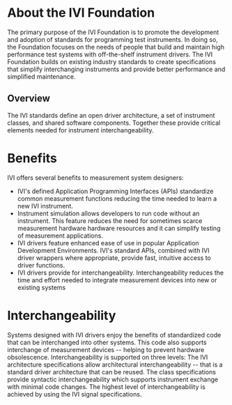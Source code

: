 # About the IVI Foundation

The primary purpose of the IVI Foundation is to promote the development and adoption of standards for programming test instruments. In doing so, the Foundation focuses on the needs of people that build and maintain high performance test systems with off-the-shelf instrument drivers. The IVI Foundation builds on existing industry standards to create specifications that simplify interchanging instruments and provide better performance and simplified maintenance.

## Overview

The IVI standards define an open driver architecture, a set of instrument classes, and shared software components. Together these provide critical elements needed for instrument interchangeability.

# Benefits

IVI offers several benefits to measurement system designers:

- IVI's defined Application Programming Interfaces (APIs) standardize common measurement functions reducing the time needed to learn a new IVI instrument.
- Instrument simulation allows developers to run code without an instrument. This feature reduces the need for sometimes scarce measurement hardware hardware resources and it can simplify testing of measurement applications.
- IVI drivers feature enhanced ease of use in popular Application Development Environments. IVI's standard APIs, combined with IVI driver wrappers where appropriate, provide fast, intuitive access to driver functions.
- IVI drivers provide for interchangeability. Interchangeability reduces the time and effort needed to integrate measurement devices into new or existing systems

# Interchangeability

Systems designed with IVI drivers enjoy the benefits of standardized code that can be interchanged into other systems. This code also supports interchange of measurement devices -- helping to prevent hardware obsolescence. Interchangeability is supported on three levels: The IVI architecture specifications allow architectural interchangeability -- that is a standard driver architecture that can be reused. The class specifications provide syntactic interchangeability which supports instrument exchange with minimal code changes. The highest level of interchangeability is achieved by using the IVI signal specifications.
